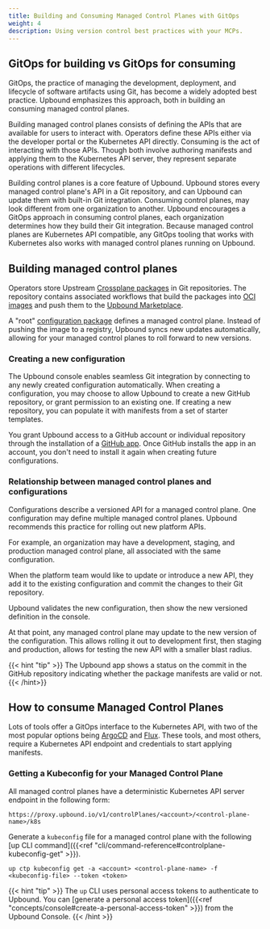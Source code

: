 ```yaml
---
title: Building and Consuming Managed Control Planes with GitOps
weight: 4
description: Using version control best practices with your MCPs.
---
```


## GitOps for building vs GitOps for consuming

GitOps, the practice of managing the development, deployment, and lifecycle of
software artifacts using Git, has become a widely adopted best practice. Upbound
emphasizes this approach, both in building an consuming managed control planes.

Building managed control planes consists of defining the APIs that are available
for users to interact with. Operators define these APIs either via the developer portal or the Kubernetes
API directly. Consuming is the act of interacting with those APIs. Though both
involve authoring manifests and applying them to the Kubernetes API server, they
represent separate operations with different lifecycles.

Building control planes is a core feature of Upbound. Upbound stores every managed control plane's API in a Git repository,
and can Upbound can update them with built-in Git integration. Consuming control
planes, may look different from one organization to another.
Upbound encourages a GitOps approach in consuming control planes, each
organization determines how they build their Git integration.
Because managed control planes are Kubernetes API compatible, any GitOps tooling
that works with Kubernetes also works with managed control planes running on
Upbound.

## Building managed control planes

Operators store Upstream [Crossplane packages](https://docs.crossplane.io/latest/concepts/packages/) 
in Git repositories. The repository contains associated
workflows that build the packages into [OCI images](https://github.com/opencontainers/image-spec/blob/main/spec.md) and push
them to the [Upbound Marketplace](https://marketplace.upbound.io/). 

A "root" [configuration package](https://docs.crossplane.io/latest/concepts/packages/#configuration-packages) 
defines a managed control plane.
Instead of pushing the image to a registry, Upbound syncs new updates
automatically, allowing for your managed control planes to roll forward
to new versions.

### Creating a new configuration

The Upbound console enables seamless Git integration by connecting to any newly
created configuration automatically. When creating a configuration, you may
choose to allow Upbound to create a new GitHub repository, or grant permission
to an existing one. If creating a new repository, you can
populate it with manifests from a set of starter templates.

You grant Upbound access to a GitHub account or individual repository through
the installation of a [GitHub app](https://docs.github.com/en/apps/creating-github-apps/creating-github-apps/about-apps).
Once GitHub installs the app in an account, you don't need to install it again when
creating future configurations.

### Relationship between managed control planes and configurations

Configurations describe a versioned API for a managed control plane. 
One configuration may define multiple managed control planes. Upbound recommends 
this practice for rolling out new platform APIs.

For example, an organization may have a development, staging, and production
managed control plane, all associated with the same configuration. 
<!-- vale gitlab.SentenceLength = NO -->
When the platform team would like to update or introduce a new API, they
add it to the existing configuration and commit the changes to their Git repository. 
<!-- vale gitlab.SentenceLength = YES -->
Upbound validates the new configuration, then
show the new versioned definition in the console. 

At that point, any managed control plane may update to the new version of the configuration. This allows 
rolling it out to development first, then staging and production, allows for
testing the new API with a smaller blast radius.

{{< hint "tip" >}}
The Upbound app shows a status on the commit in the GitHub
repository indicating whether the package manifests are valid or not.
{{< /hint>}}

## How to consume Managed Control Planes

Lots of tools offer a GitOps interface to the Kubernetes API, with
two of the most popular options being [ArgoCD](https://argoproj.github.io/cd/)
and [Flux](https://fluxcd.io/). These tools, and most others, require a
Kubernetes API endpoint and credentials to start applying manifests.

### Getting a Kubeconfig for your Managed Control Plane

All managed control planes have a deterministic Kubernetes API server endpoint
in the following form:


`https://proxy.upbound.io/v1/controlPlanes/<account>/<control-plane-name>/k8s`

Generate a `kubeconfig` file for a managed control plane
with the following [up CLI command]({{<ref "cli/command-reference#controlplane-kubeconfig-get" >}}).

```shell
up ctp kubeconfig get -a <account> <control-plane-name> -f <kubeconfig-file> --token <token>
```

{{< hint "tip" >}}
The `up` CLI uses personal access tokens to authenticate to Upbound. You can [generate a personal access token]({{<ref "concepts/console#create-a-personal-access-token" >}}) from the Upbound Console.
{{< /hint >}}